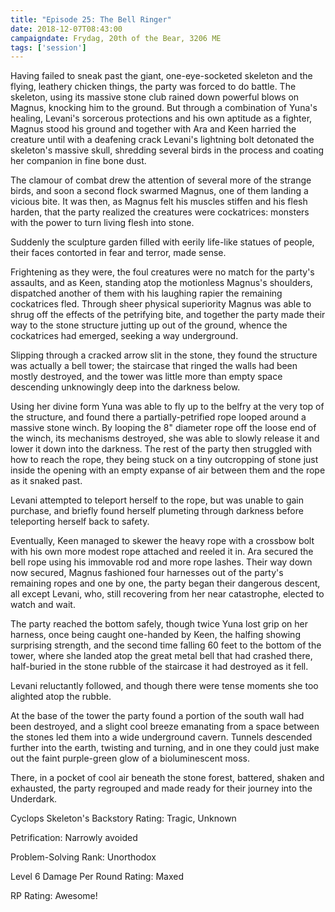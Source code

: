 ```yaml
---
title: "Episode 25: The Bell Ringer"
date: 2018-12-07T08:43:00
campaigndate: Frydag, 20th of the Bear, 3206 ME
tags: ['session']
---
```


Having failed to sneak past the giant, one-eye-socketed skeleton and the flying, leathery chicken
things, the party was forced to do battle. The skeleton, using its massive stone club rained down
powerful blows on Magnus, knocking him to the ground. But through a combination of Yuna's healing,
Levani's sorcerous protections and his own aptitude as a fighter, Magnus stood his ground and 
together with Ara and Keen harried the creature until with a deafening crack Levani's lightning bolt
detonated the skeleton's massive skull, shredding several birds in the process and coating her
companion in fine bone dust.

The clamour of combat drew the attention of several more of the strange birds, and soon a second
flock swarmed Magnus, one of them landing a vicious bite. It was then, as Magnus felt his muscles
stiffen and his flesh harden, that the party realized the creatures were cockatrices: monsters  
with the power to turn living flesh into stone.

Suddenly the sculpture garden filled with eerily life-like statues of people, their faces contorted
in fear and terror, made sense.

Frightening as they were, the foul creatures were no match for the party's assaults, and as Keen,
standing atop the motionless Magnus's shoulders, dispatched another of them with his laughing rapier
the remaining cockatrices fled. Through sheer physical superiority Magnus was able to shrug off the
effects of the petrifying bite, and together the party made their way to the stone structure jutting
up out of the ground, whence the cockatrices had emerged, seeking a way underground.

Slipping through a cracked arrow slit in the stone, they found the structure was actually a bell
tower; the staircase that ringed the walls had been mostly destroyed, and the tower was little more
than empty space descending unknowingly deep into the darkness below.

Using her divine form Yuna was able to fly up to the belfry at the very top of the structure, and
found there a partially-petrified rope looped around a massive stone winch. By looping the 8"
diameter rope off the loose end of the winch, its mechanisms destroyed, she was able to slowly
release it and lower it down into the darkness. The rest of the party then struggled with how to
reach the rope, they being stuck on a tiny outcropping of stone just inside the opening with an
empty expanse of air between them and the rope as it snaked past.

Levani attempted to teleport herself to the rope, but was unable to gain purchase, and briefly found
herself plumeting through darkness before teleporting herself back to safety.

Eventually, Keen managed to skewer the heavy rope with a crossbow bolt with his own more modest rope
attached and reeled it in. Ara secured the bell rope using his immovable rod and more rope lashes.
Their way down now secured, Magnus fashioned four harnesses out of the party's remaining ropes and
one by one, the party began their dangerous descent, all except Levani, who, still recovering from
her near catastrophe, elected to watch and wait.

The party reached the bottom safely, though twice Yuna lost grip on her harness, once being caught
one-handed by Keen, the halfing showing surprising strength, and the second time falling 60 feet to
the bottom of the tower, where she landed atop the great metal bell that had crashed there,
half-buried in the stone rubble of the staircase it had destroyed as it fell.

Levani reluctantly followed, and though there were tense moments she too alighted atop the rubble.

At the base of the tower the party found a portion of the south wall had been destroyed, and a
slight cool breeze emanating from a space between the stones led them into a wide underground
cavern. Tunnels descended further into the earth, twisting and turning, and in one they could just
make out the faint purple-green glow of a bioluminescent moss.

There, in a pocket of cool air beneath the stone forest, battered, shaken and exhausted, the party
regrouped and made ready for their journey into the Underdark.


Cyclops Skeleton's Backstory Rating: Tragic, Unknown

Petrification: Narrowly avoided

Problem-Solving Rank: Unorthodox

Level 6 Damage Per Round Rating: Maxed

RP Rating: Awesome!
